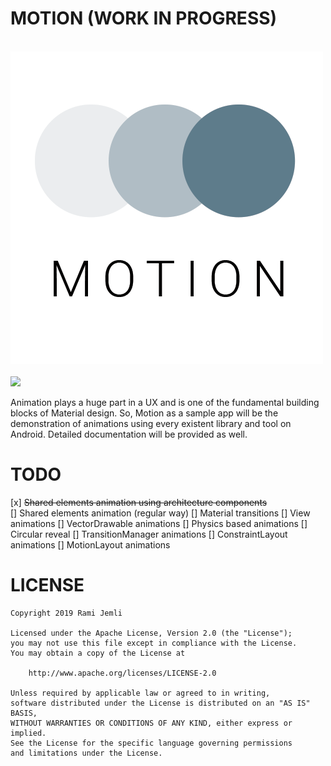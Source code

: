 # MOTION (WORK IN PROGRESS)

<br/>  
<img src="art/motion.png" />  
<br/>  
<br/>  
<img src="art/shared_elements.gif" width="50%" />  
<br/>  

Animation plays a huge part in a UX and is one of the fundamental building blocks of Material design.
So, Motion as a sample app will be the demonstration of animations using every existent library and tool on Android. Detailed documentation will be provided as well.

# TODO
[x] ~~Shared elements animation using architecture components~~  
[] Shared elements animation (regular way)
[] Material transitions
[] View animations
[] VectorDrawable animations
[] Physics based animations
[] Circular reveal
[] TransitionManager animations
[] ConstraintLayout animations
[] MotionLayout animations


# LICENSE
 
``` 
Copyright 2019 Rami Jemli

Licensed under the Apache License, Version 2.0 (the "License");
you may not use this file except in compliance with the License.
You may obtain a copy of the License at

    http://www.apache.org/licenses/LICENSE-2.0

Unless required by applicable law or agreed to in writing, 
software distributed under the License is distributed on an "AS IS" BASIS, 
WITHOUT WARRANTIES OR CONDITIONS OF ANY KIND, either express or implied. 
See the License for the specific language governing permissions 
and limitations under the License.
``` 
